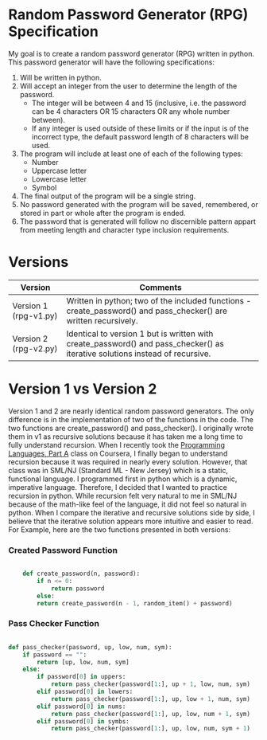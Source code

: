 # Random Password Generator (RPG) Specification

My goal is to create a random password generator (RPG) written in python. This password generator will have the following specifications:
1. Will be written in python.
2. Will accept an integer from the user to determine the length of the password.
   - The integer will be between 4 and 15 (inclusive, i.e. the password can be 4 characters OR 15 characters OR any whole number between).
   - If any integer is used outside of these limits or if the input is of the incorrect type, the default password length of 8 characters will be used.
3. The program will include at least one of each of the following types:
   - Number
   - Uppercase letter
   - Lowercase letter
   - Symbol
4. The final output of the program will be a single string.
5. No password generated with the program will be saved, remembered, or stored in part or whole after the program is ended.
6. The password that is generated will follow no discernible pattern appart from meeting length and character type inclusion requirements.

# Versions

| Version | Comments |
| --- | --- |
| Version 1 (rpg-v1.py) | Written in python; two of the included functions - create_password() and pass_checker() are written recursively. |
| Version 2 (rpg-v2.py) | Identical to version 1 but is written with create_password() and pass_checker() as iterative solutions instead of recursive. |

# Version 1 vs Version 2

Version 1 and 2 are nearly identical random password generators. The only difference is in the implementation of two of the functions in the code. The two functions are create_password() and pass_checker(). I originally wrote them in v1 as recursive solutions because it has taken me a long time to fully understand recursion. When I recently took the [Programming Languages, Part A](https://www.coursera.org/learn/programming-languages) class on Coursera, I finally began to understand recursion because it was required in nearly every solution. However, that class was in SML/NJ (Standard ML - New Jersey) which is a static, functional language. I programmed first in python which is a dynamic, imperative language. Therefore, I decided that I wanted to practice recursion in python. While recursion felt very natural to me in SML/NJ because of the math-like feel of the language, it did not feel so natural in python. When I compare the iterative and recursive solutions side by side, I believe that the iterative solution appears more intuitive and easier to read.
For Example, here are the two functions presented in both versions:

### Created Password Function

``` python

    def create_password(n, password):
        if n <= 0:
    	    return password
    	else:
	    return create_password(n - 1, random_item() + password)

```

### Pass Checker Function

``` python

def pass_checker(password, up, low, num, sym):
    if password == "":
        return [up, low, num, sym]
    else:
        if password[0] in uppers:
            return pass_checker(password[1:], up + 1, low, num, sym)
        elif password[0] in lowers:
            return pass_checker(password[1:], up, low + 1, num, sym)
        elif password[0] in nums:
            return pass_checker(password[1:], up, low, num + 1, sym)
        elif password[0] in symbs:
            return pass_checker(password[1:], up, low, num, sym + 1)

```